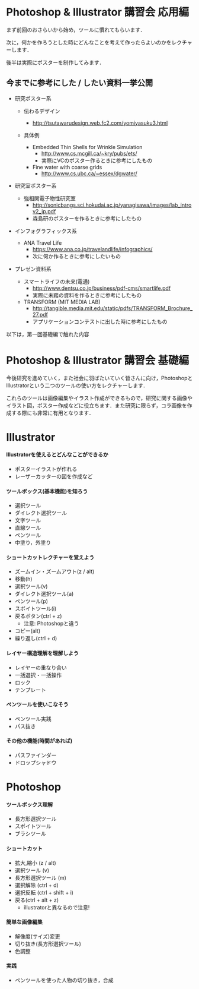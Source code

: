 # Photoshop & Illustrator 講習会 応用編

まず前回のおさらいから始め，ツールに慣れてもらいます．

次に，何かを作ろうとした時にどんなことを考えて作ったらよいのかをレクチャーします．

後半は実際にポスターを制作してみます．

## 今までに参考にした / したい資料一挙公開

- 研究ポスター系

	- 伝わるデザイン
		- http://tsutawarudesign.web.fc2.com/yomiyasuku3.html

	- 具体例
		- Embedded Thin Shells for Wrinkle Simulation
			- http://www.cs.mcgill.ca/~kry/pubs/ets/
			- 実際にVCのポスター作るときに参考にしたもの
		- Fine water with coarse grids
			- http://www.cs.ubc.ca/~essex/dgwater/

- 研究室ポスター系
	- 強相関電子物性研究室
		- http://sonicbangs.sci.hokudai.ac.jp/yanagisawa/images/lab_introv2_jp.pdf
		- 森島研のポスターを作るときに参考にしたもの

- インフォグラフィックス系
	- ANA Travel Life
		- https://www.ana.co.jp/travelandlife/infographics/
		- 次に何か作るときに参考にしたいもの

- プレゼン資料系
	- スマートライフの未来(電通)
		- http://www.dentsu.co.jp/business/pdf-cms/smartlife.pdf
		- 実際に未踏の資料を作るときに参考にしたもの
	- TRANSFORM (MIT MEDIA LAB)
		- http://tangible.media.mit.edu/static/pdfs/TRANSFORM_Brochure_27.pdf
		- アプリケーションコンテストに出した時に参考にしたもの


以下は，第一回基礎編で触れた内容

# Photoshop & Illustrator 講習会 基礎編

今後研究を進めていく，また社会に羽ばたいていく皆さんに向け，PhotoshopとIllustratorという二つのツールの使い方をレクチャーします．

これらのツールは画像編集やイラスト作成ができるもので，研究に関する画像やイラスト図，ポスター作成などに役立ちます．また研究に限らず，コラ画像を作成する際にも非常に有用となります．

# Illustrator

#### Illustratorを使えるとどんなことができるか
  - ポスターイラストが作れる
  - レーザーカッターの図を作成など

#### ツールボックス(基本機能)を知ろう
  - 選択ツール
  - ダイレクト選択ツール
  - 文字ツール
  - 直線ツール
  - ペンツール
  - 中塗り，外塗り

#### ショートカットレクチャーを覚えよう
  - ズームイン・ズームアウト(z / alt)
  - 移動(h)
  - 選択ツール(v)
  - ダイレクト選択ツール(a)
  - ペンツール(p)
  - スポイトツール(i)
  - 戻るボタン(ctrl + z)
    - 注意: Photoshopと違う
  - コピー(alt)
  - 繰り返し(ctrl + d)

#### レイヤー構造理解を理解しよう
  - レイヤーの重なり合い
  - 一括選択・一括操作
  - ロック
  - テンプレート

#### ペンツールを使いこなそう
- ペンツール実践
- パス抜き

#### その他の機能(時間があれば)
  - パスファインダー
  - ドロップシャドウ

# Photoshop

#### ツールボックス理解
- 長方形選択ツール
- スポイトツール
- ブラシツール

#### ショートカット
- 拡大,縮小 (z / alt)
- 選択ツール (v)
- 長方形選択ツール (m)
- 選択解除 (ctrl + d)
- 選択反転 (ctrl + shift + i)
- 戻る(ctrl + alt + z)
  - illustratorと異なるので注意!

#### 簡単な画像編集
  - 解像度(サイズ)変更
  - 切り抜き(長方形選択ツール)
  - 色調整

#### 実践
- ペンツールを使った人物の切り抜き，合成
